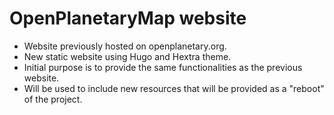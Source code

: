# OpenPlanetaryMap website

- Website previously hosted on openplanetary.org.
- New static website using Hugo and Hextra theme.
- Initial purpose is to provide the same functionalities as the previous website.
- Will be used to include new resources that will be provided as a "reboot" of the project.